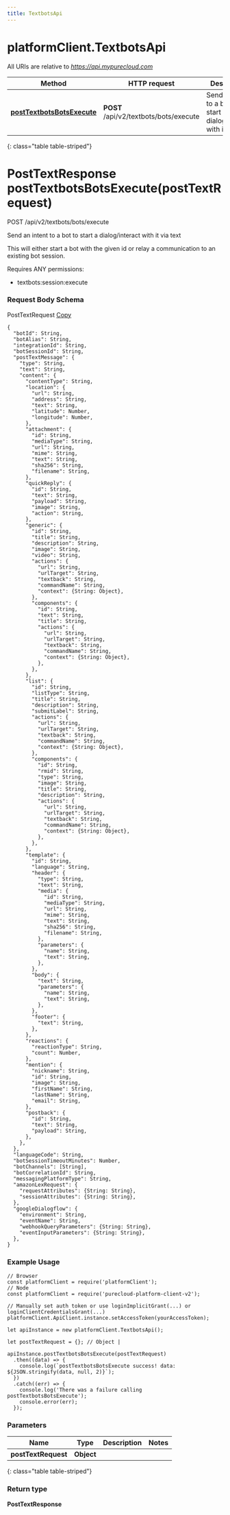 ```yaml
---
title: TextbotsApi
---
```

# platformClient.TextbotsApi

All URIs are relative to *https://api.mypurecloud.com*

| Method | HTTP request | Description |
| ------------- | ------------- | ------------- |
[**postTextbotsBotsExecute**](TextbotsApi.html#postTextbotsBotsExecute) | **POST** /api/v2/textbots/bots/execute | Send an intent to a bot to start a dialog/interact with it via text
{: class="table table-striped"}

<a name="postTextbotsBotsExecute"></a>

# PostTextResponse postTextbotsBotsExecute(postTextRequest)



POST /api/v2/textbots/bots/execute

Send an intent to a bot to start a dialog/interact with it via text

This will either start a bot with the given id or relay a communication to an existing bot session.

Requires ANY permissions: 

* textbots:session:execute


### Request Body Schema

<script type="text/javascript">
	function copyPostTextRequestExample() {
		let temp = $("<textarea>");
		$("body").append(temp);
		temp.val($('#PostTextRequestExample').text()).select();
		document.execCommand("copy");
		temp.remove();
		return false;
	}
</script>

PostTextRequest <a href="#" onclick="return copyPostTextRequestExample()">Copy</a>

<div id="PostTextRequestExample">

```{"language":"json", "maxHeight": "250px"}
{ 
  "botId": String, 
  "botAlias": String, 
  "integrationId": String, 
  "botSessionId": String, 
  "postTextMessage": { 
    "type": String, 
    "text": String, 
    "content": { 
      "contentType": String, 
      "location": { 
        "url": String, 
        "address": String, 
        "text": String, 
        "latitude": Number, 
        "longitude": Number, 
      },  
      "attachment": { 
        "id": String, 
        "mediaType": String, 
        "url": String, 
        "mime": String, 
        "text": String, 
        "sha256": String, 
        "filename": String, 
      },  
      "quickReply": { 
        "id": String, 
        "text": String, 
        "payload": String, 
        "image": String, 
        "action": String, 
      },  
      "generic": { 
        "id": String, 
        "title": String, 
        "description": String, 
        "image": String, 
        "video": String, 
        "actions": { 
          "url": String, 
          "urlTarget": String, 
          "textback": String, 
          "commandName": String, 
          "context": {String: Object}, 
        },  
        "components": { 
          "id": String, 
          "text": String, 
          "title": String, 
          "actions": { 
            "url": String, 
            "urlTarget": String, 
            "textback": String, 
            "commandName": String, 
            "context": {String: Object}, 
          },  
        },  
      },  
      "list": { 
        "id": String, 
        "listType": String, 
        "title": String, 
        "description": String, 
        "submitLabel": String, 
        "actions": { 
          "url": String, 
          "urlTarget": String, 
          "textback": String, 
          "commandName": String, 
          "context": {String: Object}, 
        },  
        "components": { 
          "id": String, 
          "rmid": String, 
          "type": String, 
          "image": String, 
          "title": String, 
          "description": String, 
          "actions": { 
            "url": String, 
            "urlTarget": String, 
            "textback": String, 
            "commandName": String, 
            "context": {String: Object}, 
          },  
        },  
      },  
      "template": { 
        "id": String, 
        "language": String, 
        "header": { 
          "type": String, 
          "text": String, 
          "media": { 
            "id": String, 
            "mediaType": String, 
            "url": String, 
            "mime": String, 
            "text": String, 
            "sha256": String, 
            "filename": String, 
          },  
          "parameters": { 
            "name": String, 
            "text": String, 
          },  
        },  
        "body": { 
          "text": String, 
          "parameters": { 
            "name": String, 
            "text": String, 
          },  
        },  
        "footer": { 
          "text": String, 
        },  
      },  
      "reactions": { 
        "reactionType": String, 
        "count": Number, 
      },  
      "mention": { 
        "nickname": String, 
        "id": String, 
        "image": String, 
        "firstName": String, 
        "lastName": String, 
        "email": String, 
      },  
      "postback": { 
        "id": String, 
        "text": String, 
        "payload": String, 
      },  
    },  
  },  
  "languageCode": String, 
  "botSessionTimeoutMinutes": Number, 
  "botChannels": [String], 
  "botCorrelationId": String, 
  "messagingPlatformType": String, 
  "amazonLexRequest": { 
    "requestAttributes": {String: String}, 
    "sessionAttributes": {String: String}, 
  },  
  "googleDialogflow": { 
    "environment": String, 
    "eventName": String, 
    "webhookQueryParameters": {String: String}, 
    "eventInputParameters": {String: String}, 
  },  
}
```

</div>


### Example Usage

```{"language":"javascript"}
// Browser
const platformClient = require('platformClient');
// Node
const platformClient = require('purecloud-platform-client-v2');

// Manually set auth token or use loginImplicitGrant(...) or loginClientCredentialsGrant(...)
platformClient.ApiClient.instance.setAccessToken(yourAccessToken);

let apiInstance = new platformClient.TextbotsApi();

let postTextRequest = {}; // Object | 

apiInstance.postTextbotsBotsExecute(postTextRequest)
  .then((data) => {
    console.log(`postTextbotsBotsExecute success! data: ${JSON.stringify(data, null, 2)}`);
  })
  .catch((err) => {
    console.log('There was a failure calling postTextbotsBotsExecute');
    console.error(err);
  });
```

### Parameters


| Name | Type | Description  | Notes |
| ------------- | ------------- | ------------- | ------------- |
 **postTextRequest** | **Object** |  |  |
{: class="table table-striped"}

### Return type

**PostTextResponse**

